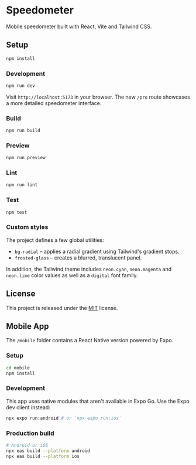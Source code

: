 # Speedometer

Mobile speedometer built with React, Vite and Tailwind CSS.

## Setup

```bash
npm install
```

### Development

```bash
npm run dev
```

Visit `http://localhost:5173` in your browser.
The new `/pro` route showcases a more detailed speedometer interface.

### Build

```bash
npm run build
```

### Preview

```bash
npm run preview
```

### Lint

```bash
npm run lint
```

### Test

```bash
npm test
```

### Custom styles

The project defines a few global utilities:

- `bg-radial` – applies a radial gradient using Tailwind's gradient stops.
- `frosted-glass` – creates a blurred, translucent panel.

In addition, the Tailwind theme includes `neon.cyan`, `neon.magenta` and
`neon.lime` color values as well as a `digital` font family.

## License

This project is released under the [MIT](LICENSE) license.

## Mobile App

The `/mobile` folder contains a React Native version powered by Expo.

### Setup

```bash
cd mobile
npm install
```

### Development

This app uses native modules that aren't available in Expo Go. Use the Expo dev
client instead:

```bash
npx expo run:android # or `npx expo run:ios`
```

### Production build

```bash
# Android or iOS
npx eas build --platform android
npx eas build --platform ios
```
